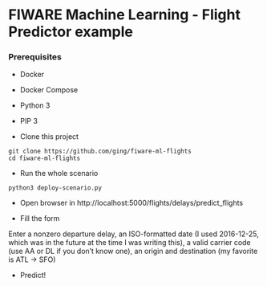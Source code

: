 # FIWARE Machine Learning - Flight Predictor example

### Prerequisites

* Docker
* Docker Compose
* Python 3
* PIP 3

* Clone this project
```shell
git clone https://github.com/ging/fiware-ml-flights
cd fiware-ml-flights
```

* Run the whole scenario
```shell
python3 deploy-scenario.py
```

* Open browser in http://localhost:5000/flights/delays/predict_flights

* Fill the form 

Enter a nonzero departure delay, an ISO-formatted date (I used 2016-12-25, which was in the future at the time I was writing this), a valid carrier code (use AA or DL if you don’t know one), an origin and destination (my favorite is ATL → SFO)

* Predict!
